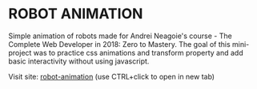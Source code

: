 # ROBOT ANIMATION

Simple animation of robots made for Andrei Neagoie's course - The Complete Web Developer in 2018: Zero to Mastery. The goal of this mini-project was to practice css animations and transform property and add basic interactivity without using javascript. 

Visit site: 
 <a href="https://danogo.github.io/robot-animation/" target="_blank">robot-animation</a> (use CTRL+click to open in new tab)